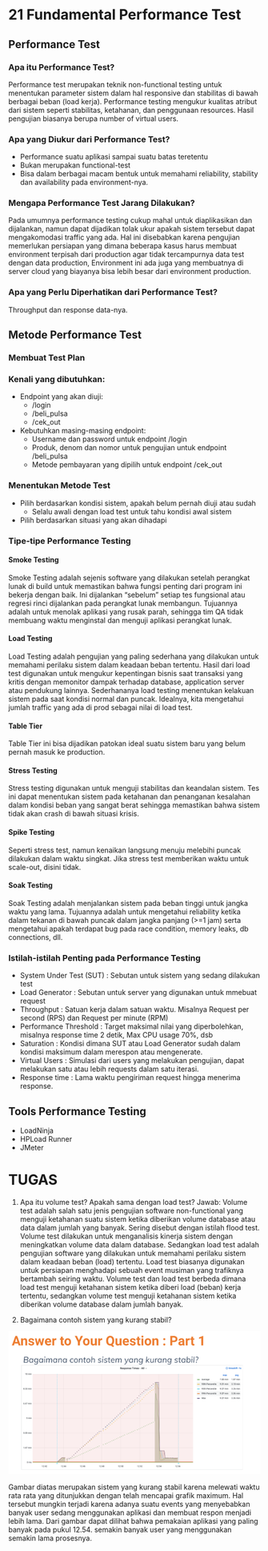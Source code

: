 # 21 Fundamental Performance Test

## Performance Test

### Apa itu Performance Test?
Performance test merupakan teknik non-functional testing untuk menentukan parameter sistem dalam hal responsive dan stabilitas di bawah berbagai beban (load kerja). Performance testing mengukur kualitas atribut dari sistem seperti stabilitas, ketahanan, dan penggunaan resources. Hasil pengujian biasanya berupa number of virtual users.

### Apa yang Diukur dari Performance Test?
- Performance suatu aplikasi sampai suatu batas teretentu
- Bukan merupakan functional-test
- Bisa dalam berbagai macam bentuk untuk memahami reliability, stability dan availability pada environment-nya.

### Mengapa Performance Test Jarang Dilakukan?
Pada umumnya performance testing cukup mahal untuk diaplikasikan dan dijalankan, namun dapat dijadikan tolak ukur apakah sistem tersebut dapat mengakomodasi traffic yang ada. Hal ini disebabkan karena pengujian memerlukan persiapan yang dimana beberapa kasus harus membuat environment terpisah dari production agar tidak tercampurnya data test dengan data production, Environment ini ada juga yang membuatnya di server cloud yang biayanya bisa lebih besar dari environment production.

### Apa yang Perlu Diperhatikan dari Performance Test?
Throughput dan response data-nya.

## Metode Performance Test

### Membuat Test Plan
### Kenali yang dibutuhkan:
- Endpoint yang akan diuji:
  - /login
  - /beli_pulsa
  - /cek_out
- Kebutuhkan masing-masing endpoint:
  - Username dan password untuk endpoint /login
  - Produk, denom dan nomor untuk pengujian untuk endpoint /beli_pulsa
  - Metode pembayaran yang dipilih untuk endpoint /cek_out

### Menentukan Metode Test
- Pilih berdasarkan kondisi sistem, apakah belum pernah diuji atau sudah
  - Selalu awali dengan load test untuk tahu kondisi awal sistem
- Pilih berdasarkan situasi yang akan dihadapi

### Tipe-tipe Performance Testing
#### Smoke Testing
Smoke Testing adalah sejenis software yang dilakukan setelah perangkat lunak di build untuk memastikan bahwa fungsi penting dari program ini bekerja dengan baik. Ini dijalankan “sebelum” setiap tes fungsional atau regresi rinci dijalankan pada perangkat lunak membangun. Tujuannya adalah untuk menolak aplikasi yang rusak parah, sehingga tim QA tidak membuang waktu menginstal dan menguji aplikasi perangkat lunak.

#### Load Testing  
Load Testing adalah pengujian yang paling sederhana yang dilakukan untuk memahami perilaku sistem dalam keadaan beban tertentu. Hasil dari load test digunakan untuk mengukur kepentingan bisnis saat transaksi yang kritis dengan memonitor dampak terhadap database, application server atau pendukung lainnya.
Sederhananya load testing menentukan kelakuan sistem pada saat kondisi normal dan puncak. Idealnya, kita mengetahui jumlah traffic yang ada di prod sebagai nilai di load test.

#### Table Tier
Table Tier ini bisa dijadikan patokan ideal suatu sistem baru yang belum pernah masuk ke production.

#### Stress Testing
Stress testing digunakan untuk menguji stabilitas dan keandalan sistem. Tes ini dapat menentukan sistem pada ketahanan dan penanganan kesalahan dalam kondisi beban yang sangat berat sehingga memastikan bahwa sistem tidak akan crash di bawah situasi krisis.

#### Spike Testing
Seperti stress test, namun kenaikan langsung menuju melebihi puncak dilakukan dalam waktu singkat. Jika stress test memberikan waktu untuk scale-out, disini tidak.

#### Soak Testing
Soak Testing adalah menjalankan sistem pada beban tinggi untuk jangka waktu yang lama. Tujuannya adalah untuk mengetahui reliability ketika dalam tekanan di bawah puncak dalam jangka panjang (>=1 jam) serta mengetahui apakah terdapat bug pada race condition, memory leaks, db connections, dll.

### Istilah-istilah Penting pada Performance Testing
- System Under Test (SUT) : Sebutan untuk sistem yang sedang dilakukan test
- Load Generator : Sebutan untuk server yang digunakan untuk mmebuat request
- Throughput : Satuan kerja dalam satuan waktu. Misalnya Request per second (RPS) dan Request per minute (RPM)
- Performance Threshold : Target maksimal nilai yang diperbolehkan, misalnya response time 2 detik, Max CPU usage 70%, dsb
- Saturation : Kondisi dimana SUT atau Load Generator sudah dalam kondisi maksimum dalam merespon atau mengenerate.
- Virtual Users : Simulasi dari users yang melakukan pengujian, dapat melakukan satu atau lebih requests dalam satu iterasi.
- Response time : Lama waktu pengiriman request hingga menerima response.

## Tools Performance Testing
- LoadNinja
- HPLoad Runner
- JMeter

# TUGAS
1. Apa itu volume test? Apakah sama dengan load test?
Jawab: Volume test adalah salah satu jenis pengujian software non-functional yang menguji ketahanan suatu sistem ketika diberikan volume database atau data dalam jumlah yang banyak. Sering disebut dengan istilah flood test. Volume test dilakukan untuk menganalisis kinerja sistem dengan meningkatkan volume data dalam database. Sedangkan load test adalah pengujian software yang dilakukan untuk memahami perilaku sistem dalam keadaan beban (load) tertentu. Load test biasanya digunakan untuk persiapan menghadapi sebuah event musiman yang trafiknya bertambah seiring waktu. 
Volume test dan load test berbeda dimana load test menguji ketahanan sistem ketika diberi load (beban) kerja tertentu, sedangkan volume test menguji ketahanan sistem ketika diberikan volume database dalam jumlah banyak.

2. Bagaimana contoh sistem yang kurang stabil?

![This is an image](https://github.com/elfrida123/qe_elfrida-rd-tampubolon/blob/master/21_Fundamental%20Performance%20Test/screenshots/Tugas2.PNG)

Gambar diatas merupakan sistem yang kurang stabil karena melewati waktu rata rata yang ditunjukkan dengan telah mencapai grafik maximum. Hal tersebut mungkin terjadi karena adanya suatu events yang menyebabkan banyak user sedang menggunakan aplikasi dan membuat respon menjadi lebih lama. Dari gambar dapat dilihat bahwa pemakaian aplikasi yang paling banyak pada pukul 12.54. semakin banyak user yang menggunakan semakin lama prosesnya.

